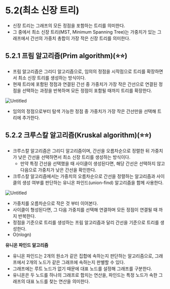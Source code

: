 # 5.2(최소 신장 트리)

- 신장 트리는 그래프의 모든 정점을 포함하는 트리를 의미한다.
- 그 중에서 최소 신장 트리(MST, Minimum Spanning Tree)는 가중치가 있는 그래프에서 간선의 가중치 총합이 가장 작은 신장 트리를 의미한다.

## 5.2.1 프림 알고리즘(Prim algorithm)(⭐⭐)

- 프림 알고리즘은 그리디 알고리즘으로, 임의의 정점을 시작점으로 트리를 확장하면서 최소 신장 트리를 생성하는 방식이다.
- 현재 트리에 포함된 정점과 연결된 간선 중 가중치가 가장 작은 간선으로 연결된 정점을 선택하는 과정을 반복하며 모든 정점이 포함될 때까지 트리를 확장한다.

![Untitled](5%202(%E1%84%8E%E1%85%AC%E1%84%89%E1%85%A9%20%E1%84%89%E1%85%B5%E1%86%AB%E1%84%8C%E1%85%A1%E1%86%BC%20%E1%84%90%E1%85%B3%E1%84%85%E1%85%B5)%203372a3a36a1f47b88091aa3cfb62e8b8/Untitled.png)

- 임의의 정점으로부터 탐색 가능한 정점 중 가중치가 가장 작은 간선만을 선택해 트리에 추가한다.

## 5.2.2 크루스칼 알고리즘(Kruskal algorithm)(⭐⭐)

- 크루스칼 알고리즘은 그리디 알고리즘이며, 간선을 오름차순으로 정렬한 뒤 가중치가 낮은 간선을 선택하면서 최소 신장 트리를 생성하는 방식이다.
    - 만약 특정 간선을 선택했을 때 사이클이 생성된다면, 해당 간선은 선택하지 않고 다음으로 가중치가 낮은 간선을 확인한다.
- 크루스칼 알고리즘에서는 가중치의 오름차순으로 간선을 정렬하는 알고리즘과 사이클의 생성 여부를 판단하는 유니온 파인드(union-find) 알고리즘을 함께 사용한다.

![Untitled](5%202(%E1%84%8E%E1%85%AC%E1%84%89%E1%85%A9%20%E1%84%89%E1%85%B5%E1%86%AB%E1%84%8C%E1%85%A1%E1%86%BC%20%E1%84%90%E1%85%B3%E1%84%85%E1%85%B5)%203372a3a36a1f47b88091aa3cfb62e8b8/Untitled%201.png)

- 가중치를 오름차순으로 작은 것 부터 이어본다.
- 사이클이 형성된다면, 그 다음 가중치를 선택해 연결하며 모든 정점이 연결될 때 까지 반복한다.
- 정점을 기준으로 트리를 생성하는 프림 알고리즘과 달리 간선을 기준으로 트리를 생성한다.
- O(nlogn)

**유니온 파인드 알고리즘**

- 유니온 파인드는 2개의 원소가 같은 집합에 속하는지 판단하는 알고리즘으로, 그래프에서 2개의 노드가 같은 그래프에 속하는지 판별할 수 있다.
- 그래프에는 루트 노드가 없기 때문에 대표 노드를 설정해 그래프를 구분한다.
- 유니온은 두 노드를 하나의 그래프로 합치는 연산을, 파인드는 특정 노드가 속한 그래프의 대표 노드를 찾는 연산을 의미한다.